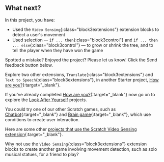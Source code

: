 ## What next?

In this project, you have:
+ Used the `Video Sensing`{:class="block3extensions"} extension blocks to detect a user's movement
+ Used selection — `if ... then`{:class="block3control"} and `if ... then ... else`{:class="block3control"} — to grow or shrink the tree, and to tell the player when they have won the game

Spotted a mistake? Enjoyed the project? Please let us know! Click the Send feedback button below.

Explore two other extensions, `Translate`{:class="block3extensions"} and `Text to Speech`{:class="block3extensions"}, in another Starter project, [How are you?](https://projects.raspberrypi.org/en/projects/how-are-you){:target="_blank"}.

If you've already completed  [How are you?](https://projects.raspberrypi.org/en/projects/how-are-you){:target="_blank"} now go on to explore the [Look After Yourself](https://projects.raspberrypi.org/en/pathways/look-after-yourself) projects.

You could try one of our other Scratch games, such as [Chatbot](https://projects.raspberrypi.org/en/projects/chatbot){:target="_blank"} and [Brain game](https://projects.raspberrypi.org/en/projects/brain-game){:target="_blank"}, which use conditions to create user interaction.

Here are some other [projects that use the Scratch Video Sensing extension](https://scratch.mit.edu/studios/201435){:target="_blank"}.

Why not use the `Video Sensing`{:class="block3extensions"} extension blocks to create another game involving movement detection, such as solo musical statues, for a friend to play?



